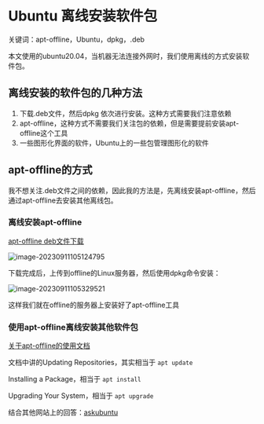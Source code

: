 # Ubuntu 离线安装软件包

关键词：apt-offline，Ubuntu，dpkg，.deb

本文使用的ubuntu20.04，当机器无法连接外网时，我们使用离线的方式安装软件包。

## 离线安装的软件包的几种方法

1. 下载.deb文件，然后dpkg 依次进行安装。这种方式需要我们注意依赖
2. apt-offline，这种方式不需要我们关注包的依赖，但是需要提前安装apt-offline这个工具
3. 一些图形化界面的软件，Ubuntu上的一些包管理图形化的软件

## apt-offline的方式

我不想关注.deb文件之间的依赖，因此我的方法是，先离线安装apt-offline，然后通过apt-offline去安装其他离线包。

### 离线安装apt-offline

[apt-offline deb文件下载](https://ubuntu.pkgs.org/20.04/ubuntu-universe-amd64/apt-offline_1.8.2-1_all.deb.html)

![image-20230911105124795](https://pic-keboom.oss-cn-hangzhou.aliyuncs.com/img/image-20230911105124795.png)

下载完成后，上传到offline的Linux服务器，然后使用dpkg命令安装：

![image-20230911105329521](https://pic-keboom.oss-cn-hangzhou.aliyuncs.com/img/image-20230911105329521.png)

这样我们就在offline的服务器上安装好了apt-offline工具

### 使用apt-offline离线安装其他软件包

[关于apt-offline的使用文档](https://docs.xubuntu.org/latest/user/C/offline-packages.html)

文档中讲的Updating Repositories，其实相当于 `apt update`

Installing a Package，相当于 `apt install`

Upgrading Your System，相当于 `apt upgrade`

结合其他网站上的回答：[askubuntu](https://askubuntu.com/questions/835655/install-a-program-with-apt-offline)